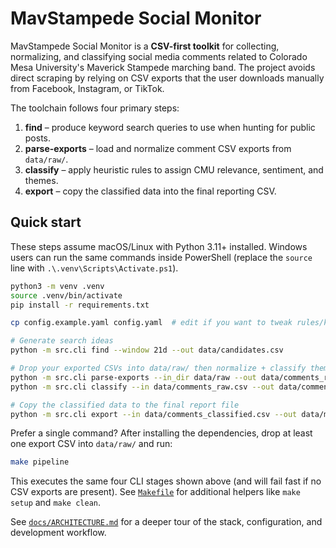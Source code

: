 # MavStampede Social Monitor

MavStampede Social Monitor is a **CSV-first toolkit** for collecting, normalizing, and
classifying social media comments related to Colorado Mesa University's Maverick
Stampede marching band. The project avoids direct scraping by relying on CSV
exports that the user downloads manually from Facebook, Instagram, or TikTok.

The toolchain follows four primary steps:

1. **find** – produce keyword search queries to use when hunting for public posts.
2. **parse-exports** – load and normalize comment CSV exports from `data/raw/`.
3. **classify** – apply heuristic rules to assign CMU relevance, sentiment, and themes.
4. **export** – copy the classified data into the final reporting CSV.

## Quick start

These steps assume macOS/Linux with Python 3.11+ installed.  Windows users can
run the same commands inside PowerShell (replace the `source` line with
`.\.venv\Scripts\Activate.ps1`).

```bash
python3 -m venv .venv
source .venv/bin/activate
pip install -r requirements.txt

cp config.example.yaml config.yaml  # edit if you want to tweak rules/keywords

# Generate search ideas
python -m src.cli find --window 21d --out data/candidates.csv

# Drop your exported CSVs into data/raw/ then normalize + classify them
python -m src.cli parse-exports --in_dir data/raw --out data/comments_raw.csv
python -m src.cli classify --in data/comments_raw.csv --out data/comments_classified.csv

# Copy the classified data to the final report file
python -m src.cli export --in data/comments_classified.csv --out data/mavstampede_monitor.csv
```

Prefer a single command?  After installing the dependencies, drop at least one
export CSV into `data/raw/` and run:

```bash
make pipeline
```

This executes the same four CLI stages shown above (and will fail fast if no
CSV exports are present).  See [`Makefile`](Makefile) for additional helpers
like `make setup` and `make clean`.

See [`docs/ARCHITECTURE.md`](docs/ARCHITECTURE.md) for a deeper tour of the
stack, configuration, and development workflow.

